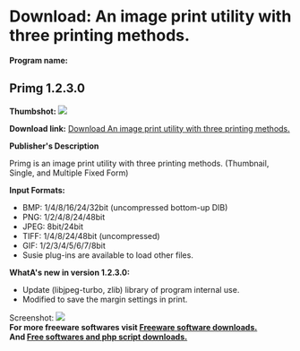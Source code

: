 # Download: An image print utility with three printing methods.

**Program name:**

## Primg 1.2.3.0

  
**Thumbshot:** ![](http://www.freewarefiles.com/screenshot/primg_md.jpg)   
  
**Download link:** [Download An image print utility with three printing methods.](http://freesoftwares.boysofts.com/Primg_program_83534.html)  
  


**Publisher's Description**  
  


Primg is an image print utility with three printing methods. (Thumbnail, Single, and Multiple Fixed Form) 

**Input Formats:**

  * BMP: 1/4/8/16/24/32bit (uncompressed bottom-up DIB) 
  * PNG: 1/2/4/8/24/48bit 
  * JPEG: 8bit/24bit 
  * TIFF: 1/4/8/24/48bit (uncompressed) 
  * GIF: 1/2/3/4/5/6/7/8bit 
  * Susie plug-ins are available to load other files. 

**WhatA's new in version 1.2.3.0:**

  * Update (libjpeg-turbo, zlib) library of program internal use. 
  * Modified to save the margin settings in print. 

  
  
Screenshot: ![](http://www.freewarefiles.com/screenshot/primg.jpg)   
**For more freeware softwares visit [Freeware software downloads.](http://freesoftwares.boysofts.com/)**   
**And [Free softwares and php script downloads.](http://www.boysofts.com/)**

